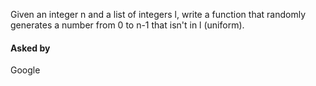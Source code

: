 Given an integer n and a list of integers l, write a function that randomly generates a number from 0 to n-1 that isn't in l (uniform).

#### Asked by

Google
